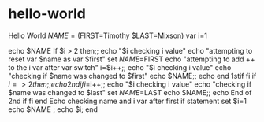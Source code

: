 # hello-world
Hello World
$NAME=($FIRST=Timothy $LAST=Mixson)
var i=1

echo $NAME
If $i > 2 then;;
echo "$i checking i value"
echo "attempting to reset var $name as var $first"
set $NAME=$FIRST
echo "attempting to add ++ to the i var after var switch" 
i=$i++;;
echo "$i checking i value"
echo "checking if $name was changed to $first"
echo $NAME;; 
echo end 1stif
fi
if $i =>2 then;;
echo 2nd if
i=$i++;;
echo "$i checking i value"
echo "checking if $name was changed to $last"
set $NAME=$LAST
echo $NAME;; 
echo End of 2nd if
fi
end
Echo checking name and i var after first if statement
set $i=1
echo $NAME ;
echo $i;
end 

